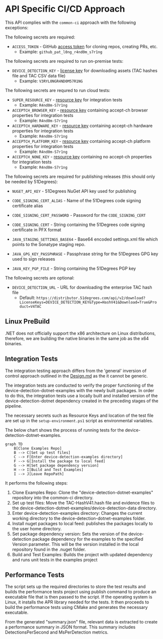 # API Specific CI/CD Approach
This API complies with the `common-ci` approach with the following exceptions:

The following secrets are required:
* `ACCESS_TOKEN` - GitHub [access token](https://docs.github.com/en/authentication/keeping-your-account-and-data-secure/managing-your-personal-access-tokens#about-personal-access-tokens) for cloning repos, creating PRs, etc.
    * Example: `github_pat_l0ng_r4nd0m_s7r1ng`
  
The following secrets are required to run on-premise tests:
* `DEVICE_DETECTION_KEY` - [license key](https://51degrees.com/pricing) for downloading assets (TAC hashes file and TAC CSV data file)
    * Example: `V3RYL0NGR4ND0M57R1NG`
 
The following secrets are requred to run cloud tests:
* `SUPER_RESOURCE_KEY` - [resource key](https://51degrees.com/documentation/4.4/_info__resource_keys.html) for integration tests
    * Example: `R4nd0m-S7r1ng`
* `ACCEPTCH_BROWSER_KEY` - [resource key](https://51degrees.com/documentation/4.4/_info__resource_keys.html) containing accept-ch browser properties for integration tests
    * Example: `R4nd0m-S7r1ng`
* `ACCEPTCH_HARDWARE_KEY` - [resource key](https://51degrees.com/documentation/4.4/_info__resource_keys.html) containing accept-ch hardware properties for integration tests
    * Example: `R4nd0m-S7r1ng`
* `ACCEPTCH_PLATFORM_KEY` - [resource key](https://51degrees.com/documentation/4.4/_info__resource_keys.html) containing accept-ch platform properties for integration tests
    * Example: `R4nd0m-S7r1ng`
* `ACCEPTCH_NONE_KEY` - [resource key](https://51degrees.com/documentation/4.4/_info__resource_keys.html) containing no accept-ch properties for integration tests
    * Example: `R4nd0m-S7r1ng`

The following secrets are required for publishing releases (this should only be needed by 51Degrees):
* `NUGET_API_KEY` - 51Degrees NuGet API key used for publishing
* `CODE_SIGNING_CERT_ALIAS` - Name of the 51Degrees code signing certificate alias
* `CODE_SIGNING_CERT_PASSWORD` - Password for the `CODE_SIGNING_CERT`
* `CODE_SIGNING_CERT` - String containing the 51Degrees code signing certificate in PFX format


* `JAVA_STAGING_SETTINGS_BASE64` - Base64 encoded settings.xml file which points to the Sonatype staging repo.
* `JAVA_GPG_KEY_PASSPHRASE` - Passphrase string for the 51Degrees GPG key used to sign releases
* `JAVA_KEY_PGP_FILE` - String containing the 51Degrees PGP key

The following secrets are optional:
* `DEVICE_DETECTION_URL` - URL for downloading the enterprise TAC hash file
    * Default: `https://distributor.51degrees.com/api/v2/download?LicenseKeys=DEVICE_DETECTION_KEY&Type=HashV41&Download=True&Product=V4TAC`

## Linux PreBuild

.NET does not officially support the x86 architecture on Linux distributions, therefore, we are building the native binaries in the same job as the x64 binaries. 

## Integration Tests

The integration testing approach differs from the 'general' inversion of control approach outlined in the [Design.md](https://github.com/51Degrees/common-ci/blob/gh-refact/design.md) as the it cannot be generic. 


The integration tests are conducted to verify the proper functioning of the device-detection-dotnet-examples with the newly built packages. In order to do this, the integration tests use a locally built and installed version of the device-detection-dotnet dependency created in the preceding stages of the pipeline. 

The necessary secrets such as Resource Keys and location of the test file are set up in the `setup-environment.ps1` script as environmental variables.  

The below chart shows the process of running tests for the device-detection-dotnet-examples. 

```mermaid
graph TD
    B[Clone Examples Repo]
    B --> C[Set up test files]
    C --> F[Enter device-detection-examples directory]
    F --> G[Install the package to local feed]
    G --> H[Set package dependency version]
    H --> I[Build and Test Examples]
    I --> J[Leave RepoPath]
```

It performs the following steps:

1. Clone Examples Repo: Clone the "device-detection-dotnet-examples" repository into the common-ci directory.
2. Set up test files: Move the TAC-HashV41.hash file and evidence files to the device-detection-dotnet-examples/device-detection-data directory.
3. Enter device-detection-examples directory: Changes the current working directory to the device-detection-dotnet-examples folder.
4. Install nuget packages to local feed: publishes the packages locally to the user home directory.
5. Set package dependency version: Sets the version of the device-detection package dependency for the examples to the specified Version parameter. This will be the version installed in the local repository found in the .nuget folder.
6. Build and Test Examples: Builds the project with updated dependency and runs unit tests in the examples project

## Performance Tests

The script sets up the required directories to store the test results and builds the performance tests project using publish command to produce an executable file that is then passed to the script. If the operating system is Linux, it installs the APR library needed for the tests. It then proceeds to build the performance tests using CMake and generates the necessary executable.

From the generated "summary.json" file, relevant data is extracted to create a performance summary in JSON format. This summary includes DetectionsPerSecond and MsPerDetection metrics.
